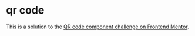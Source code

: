# qr code 
  This is a solution to the [QR code component challenge on Frontend Mentor](https://www.frontendmentor.io/challenges/qr-code-component-iux_sIO_H).

